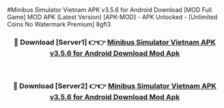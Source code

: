 #Minibus Simulator Vietnam APK v3.5.6 for Android Download [MOD Full Game] MOD APK (Latest Version) [APK-MOD] - APK Unlocked - [Unlimited Coins No Watermark Premium] 8gfi3



<div align="center">

<h3>🔴 Download [Server1] 👉👉 <a href="https://momento.my/?title=Minibus_Simulator_Vietnam_APK_v3.5.6_for_Android_Download">Minibus Simulator Vietnam APK v3.5.6 for Android Download Mod Apk</a></h3><br>

<h3>🔴 Download [Server2] 👉👉 <a href="https://momento.my/?title=Minibus_Simulator_Vietnam_APK_v3.5.6_for_Android_Download">Minibus Simulator Vietnam APK v3.5.6 for Android Download Mod Apk</a></h3>
</div>
